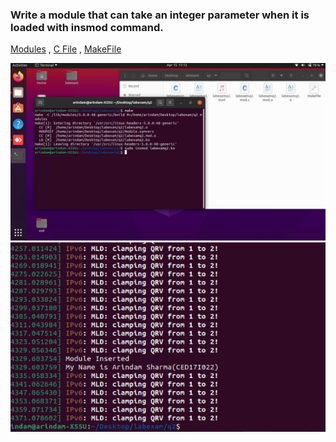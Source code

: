 ### Write a module that can take an integer parameter when it is loaded with insmod command.

[Modules](./q1) , [C File](./q1/labexamq1.c) , [MakeFile](./q1/Makefile)

![Make](./q1_output/output2.jpg)
![Make](./q1_output/output1.jpg)